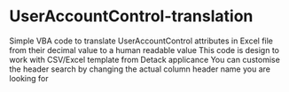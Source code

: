 # UserAccountControl-translation
Simple VBA code to translate UserAccountControl attributes in Excel file from their decimal value to a human readable value
This code is design to work with CSV/Excel template from Detack applicance
You can customise the header search by changing the actual column header name you are looking for
